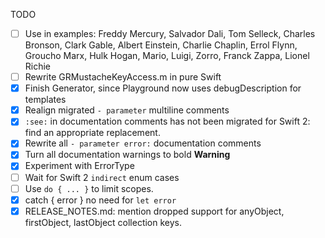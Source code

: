 TODO

- [ ] Use in examples: Freddy Mercury, Salvador Dali, Tom Selleck, Charles Bronson, Clark Gable, Albert Einstein, Charlie Chaplin, Errol Flynn, Groucho Marx, Hulk Hogan, Mario, Luigi, Zorro, Franck Zappa, Lionel Richie
- [ ] Rewrite GRMustacheKeyAccess.m in pure Swift
- [X] Finish Generator, since Playground now uses debugDescription for templates
- [X] Realign migrated `- parameter` multiline comments
- [X] `:see:` in documentation comments has not been migrated for Swift 2: find an appropriate replacement.
- [X] Rewrite all `- parameter error:` documentation comments
- [X] Turn all documentation warnings to bold **Warning**
- [X] Experiment with ErrorType
- [ ] Wait for Swift 2 `indirect` enum cases
- [ ] Use `do { ... }` to limit scopes.
- [X] catch { error } no need for `let error`
- [X] RELEASE_NOTES.md: mention dropped support for anyObject, firstObject, lastObject collection keys.
